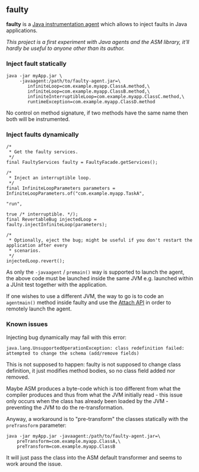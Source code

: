 ## faulty

**faulty** is a [Java instrumentation agent](https://docs.oracle.com/en/java/javase/14/docs/api/java.instrument/java/lang/instrument/package-summary.html) which allows to inject faults in Java applications.

_This project is a first experiment with Java agents and the ASM library, it'll hardly be useful to anyone other than its author._

### Inject fault statically

```
java -jar myApp.jar \
     -javaagent:/path/to/faulty-agent.jar=\
        infiniteLoop=com.example.myapp.ClassA.method,\
        infiniteLoop=com.example.myapp.ClassB.method,\
        infiniteInterruptibleLoop=com.example.myapp.ClassC.method,\
        runtimeException=com.example.myapp.ClassD.method
```

No control on method signature, if two methods have the same name then both will be instrumented.

### Inject faults dynamically

```
/*
 * Get the faulty services.
 */
final FaultyServices faulty = FaultyFacade.getServices();

/*
 * Inject an interruptible loop.
 */
final InfiniteLoopParameters parameters = InfiniteLoopParameters.of("com.example.myapp.TaskA",
                                                                    "run",
                                                                    true /* interruptible. */);
final RevertableBug injectedLoop = faulty.injectInfiniteLoop(parameters);
 
/*
 * Optionally, eject the bug; might be useful if you don't restart the application after every
 * scenarios.
 */
injectedLoop.revert();
```

As only the `-javaagent` / `premain()` way is supported to launch the agent, the above code must be launched inside the same JVM e.g. launched within a JUnit test together with the application.

If one wishes to use a different JVM, the way to go is to code an `agentmain()` method inside faulty and use the [Attach API](https://docs.oracle.com/en/java/javase/14/docs/api/jdk.attach/com/sun/tools/attach/VirtualMachine.html) in order to remotely launch the agent.

### Known issues

Injecting bug dynamically may fail with this error:

```
java.lang.UnsupportedOperationException: class redefinition failed: attempted to change the schema (add/remove fields)
```

This is not supposed to happen: faulty is not supposed to change class definition, it just modifies method bodies, so no class field added nor removed.

Maybe ASM produces a byte-code which is too different from what the compiler produces and thus from what the JVM initially read - this issue only occurs when the class has already been loaded by the JVM - preventing the JVM to do the re-transformation.

Anyway, a workaround is to "pre-transform" the classes statically with the `preTransform` parameter:

```
java -jar myApp.jar -javaagent:/path/to/faulty-agent.jar=\
    preTransform=com.example.myapp.ClassA,\
    preTransform=com.example.myapp.ClassB
```

It will just pass the class into the ASM default transformer and seems to work around the issue.